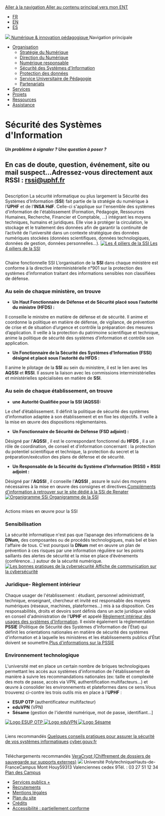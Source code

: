 [ Aller à la navigation ](https://numerique.uphf.fr/organisation/s%C3%A9curit%C3%A9%20des%20syst%C3%A8mes%20d%27information#nav) [ Aller au contenu principal ](https://numerique.uphf.fr/organisation/s%C3%A9curit%C3%A9%20des%20syst%C3%A8mes%20d%27information#main-content)
[vers mon ENT](https://portail.uphf.fr "vers mon ENT - Espace de travail numérique de l'UPHF - Nouvelle fenêtre")
  * [FR](https://numerique.uphf.fr/organisation/s%C3%A9curit%C3%A9%20des%20syst%C3%A8mes%20d%27information)
  * [EN](https://numerique.uphf.fr/en/organization/information%20systems%20security)
  * [ES](https://numerique.uphf.fr/es/organizaci%C3%B3n/seguridad%20de%20los%20sistemas%20de%20informaci%C3%B3n)


[ ![](https://numerique.uphf.fr/sites/default/files/UPHF_logo.svg) Numérique & innovation pédagogique ](https://numerique.uphf.fr/ "Accueil - Université Polytechnique Hauts-de-France - Numérique & Innovation Pédagogique")
Navigation principale
  * [Organisation](https://numerique.uphf.fr/organisation/s%C3%A9curit%C3%A9%20des%20syst%C3%A8mes%20d%27information "Déplier le menu Organisation")
    * [Stratégie du Numérique](https://numerique.uphf.fr/organisation/strat%C3%A9gie-du-num%C3%A9rique)
    * [Direction du Numérique](https://numerique.uphf.fr/organisation/la-direction-du-num%C3%A9rique-dnum)
    * [Numérique responsable](https://numerique.uphf.fr/organisation/num%C3%A9rique-responsable)
    * [Sécurité des Systèmes d'Information](https://numerique.uphf.fr/organisation/s%C3%A9curit%C3%A9%20des%20syst%C3%A8mes%20d%27information)
    * [Protection des données](https://numerique.uphf.fr/organisation/protection%20des%20donn%C3%A9es)
    * [Service Universitaire de Pédagogie](https://numerique.uphf.fr/organisation/service-universitaire-de-pedagogie)
    * [Partenariats](https://numerique.uphf.fr/organisation/partenariats)
  * [Services](https://numerique.uphf.fr/services)
  * [Projets](https://numerique.uphf.fr/projets)
  * [Ressources](https://numerique.uphf.fr/ressources)
  * [Assistance](https://numerique.uphf.fr/assistance)


# Sécurité des Systèmes d'Information
##### Un problème à signaler ? Une question à poser ?
En cas de doute, question, événement, site ou mail suspect…Adressez-vous directement aux RSSI : rssi@uphf.fr  
---  
## 
Description
La sécurité informatique ou plus largement la Sécurité des Systèmes d’Information (**SSI**) fait partie de la stratégie du numérique à l’**UPHF** et de l'**INSA HdF**.
Celle-ci s'applique sur l'ensemble des systèmes d'information de l'établissement (Formation, Pédagogie, Ressources Humaines, Recherche, Financier et Comptable, ...) intégrant les moyens techniques, humains et juridiques.
Elle vise à protéger la circulation, le stockage et le traitement des données afin de garantir la continuité de l’activité de l’université dans un contexte stratégique des données numériques stockées (données scientifiques, données technologiques, données de gestion, données personnelles…).
[ ![Les 4 piliers de la SSI](https://numerique.uphf.fr/sites/default/files/2023-04/2023-04-03%2010_29_58-Window_2.png) Les 4 piliers de la SSI ](https://numerique.uphf.fr/sites/default/files/2023-04/Les%20grands%20principes%20de%20la%20SSi.pdf)
## 
Chaine fonctionnelle SSI
L’organisation de la **SSI** dans chaque ministère est conforme à la directive interministérielle n°901 sur la protection des systèmes d’information traitant des informations sensibles non classifiées de défense.
### Au sein de chaque ministère, on trouve
  * **Un Haut Fonctionnaire de Défense et de Sécurité placé sous l’autorité du ministre (HFDS) :**


Il conseille le ministre en matière de défense et de sécurité. Il anime et coordonne la politique en matière de défense, de vigilance, de prévention de crise et de situation d’urgence et contrôle la préparation des mesures d’application. Il veille à la protection du patrimoine scientifique et technique, anime la politique de sécurité des systèmes d’information et contrôle son application.
  * **Un Fonctionnaire de la Sécurité des Systèmes d’Information (FSSI) désigné et placé sous l’autorité du HFDS :**


Il anime le pilotage de la **SSI** au sein du ministère, il est le lien avec les **AQSSI** et **RSSI**. Il assure la liaison avec les commissions interministérielles et ministérielles spécialisées en matière de **SSI**.
### Au sein de chaque établissement, on trouve
  * **une Autorité Qualifiée pour la SSI (AQSSI):**


Le chef d’établissement. Il définit la politique de sécurité des systèmes d’information adaptée à son établissement et en fixe les objectifs. Il veille à la mise en œuvre des dispositions réglementaires.
  * **Un Fonctionnaire de Sécurité de Défense (FSD adjoint) :**


Désigné par l’**AQSSI** , il est le correspondant fonctionnel du **HFDS** , il a un rôle de coordination, de conseil et d’information concernant : la protection du potentiel scientifique et technique, la protection du secret et la préparation/exécution des plans de défense et de sécurité.
  * **Un Responsable de la Sécurité du Système d’Information (RSSI) + RSSI adjoint :**


Désigné par l’**AQSSI** , il conseille l’**AQSSI** , assure le suivi des moyens nécessaires à la mise en œuvre des consignes et directives.[Compléments d'information à retrouver sur le site dédié à la SSi de Renater](https://services.renater.fr/ssi/securite/index "vers le site SSI de Renater - nouvelle fenêtre")
[ ![Organigramme SSi](https://numerique.uphf.fr/sites/default/files/2023-04/2023-04-03%2017_24_41-Organigramme.pdf%20-%20Adobe%20Acrobat%C2%A0Pro%C2%A02017_0.png) Organigramme de la SSI ](https://numerique.uphf.fr/sites/default/files/2023-04/Organigramme_0.pdf)
## 
Actions mises en œuvre pour la SSI
### Sensibilisation
La sécurité informatique n'est pas que l’apanage des informaticiens de la **DNum,** des composantes ou de procédés technologiques, mais bel et bien l'affaire de tous.
C'est pourquoi la **DNum** met en œuvre un plan de prévention à ces risques par une information régulière sur les points saillants des alertes de sécurité et la mise en place d’événements (conférence…) autour de la sécurité numérique.
[ ![Les bonnes pratiques de la cybersécurité](https://numerique.uphf.fr/sites/default/files/2023-04/Affiche%20cybers%C3%A9curit%C3%A9%20t%C3%A9l%C3%A9_0.png) Affiche de communication sur la cybersécurité ](https://numerique.uphf.fr/sites/default/files/2023-04/Les%20bonnes%20pratiques%20de%20la%20sécurité%20V3_0.pdf)
### Juridique- Règlement intérieur
Chaque usager de l'établissement : étudiant, personnel administratif, technique, enseignant, chercheur et invité est responsable des moyens numériques (réseaux, machines, plateformes...) mis à sa disposition.
Ces responsabilités, droits et devoirs sont définis dans un acte juridique validé en conseil d'administration de l'**UPHF** et appelé [Règlement intérieur des usages des systèmes d'Information](https://recueildesactes.uphf.fr/download/b929db34-48ac-4744-b1e3-2b525b1d7aec).
Il existe également la réglementation **PSSIE** (Politique de Sécurité des Systèmes d'Information de l'État) qui définit les orientations nationales en matière de sécurité des systèmes d'information et à laquelle les ministères et les établissements publics d’État doivent se soumettre.[Plus d'informations sur la PSSIE](https://www.legifrance.gouv.fr/circulaire/id/38641)
### Environnement technologique
L'université met en place un certain nombre de briques technologiques permettant les accès aux systèmes d'information de l'établissement de manière à suivre les recommandations nationales (ex: taille et complexité des mots de passe, accès via VPN, authentification multifacteurs…) et œuvre à consolider les environnements et plateformes dans ce sens.Vous trouverez ci-contre les trois outils mis en place à l'**UPHF** :
  * **ESUP OTP** (authentificateur multifacteur)
  * **eduVPN** (VPN)
  * **Sésame** (gestion de l'identité numérique, mot de passe, identifiant…]


[ ![Logo ESUP OTP](https://numerique.uphf.fr/sites/default/files/2023-04/logo%20ESUP_2.png) ](https://mfa.uphf.fr/)
[ ![Logo eduVPN](https://numerique.uphf.fr/sites/default/files/2023-04/logoeduvpn_1.png) ](https://eduvpn.uphf.fr/)
[ ![Logo Sésame](https://numerique.uphf.fr/sites/default/files/2023-04/LOgo%20S%C3%A9same%20noir%20bleu_1.png) ](https://sesame.uphf.fr/)
## 
Liens recommandés
[Quelques conseils pratiques pour assurer la sécurité de vos systèmes informatiques](http://www.gouvernement.fr/risques/conseils-aux-usagers "vers le site gouvernement.fr - nouvelle fenêtre")
[cyber.gouv.fr](https://cyber.gouv.fr/ "vers le site cyber.gouv.fr - nouvelle fenêtre")
## 
Téléchargements recommandés
[VeraCrypt (Chiffrement de dossiers de sauvegarde sur supports externes)](https://www.veracrypt.fr/en/Downloads.html "vers le site veracrypt.fr - nouvelle fenêtre")
![](https://numerique.uphf.fr/sites/default/files/UPHF_logo.svg)
Université PolytechniqueHauts-de-FranceCampus Mont Houy59313 Valenciennes cedex 9Tél. : 03 27 51 12 34
[Plan des Campus](https://www.uphf.fr/plan-site)
  * [Services publics +](https://www.uphf.fr/luphf-sengage-dans-services-publics)
  * [Recrutements](https://numerique.uphf.fr/on-recrute)
  * [Mentions légales](https://numerique.uphf.fr/mentions-légales)
  * [Plan du site](https://numerique.uphf.fr/sitemap)
  * [Crédits](https://numerique.uphf.fr/crédits)
  * [Accessibilité : partiellement conforme](https://numerique.uphf.fr/accessibilité)